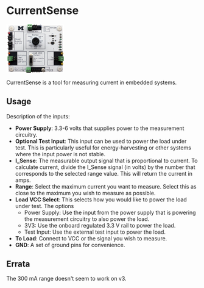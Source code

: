 CurrentSense
============

<img src="media/current_sense_v3_1000x839.jpg" width="30%">

CurrentSense is a tool for measuring current in embedded systems.

Usage
-----

Description of the inputs:

- **Power Supply**: 3.3-6 volts that supplies power to the measurement circuitry.
- **Optional Test Input**: This input can be used to power the load under test.
This is particularly useful for energy-harvesting or other systems where the input
power is not stable.
- **I_Sense**: The measurable output signal that is proportional to current.
To calculate current, divide the I_Sense signal (in volts) by the number
that corresponds to the selected range value. This will return the current
in amps.
- **Range**: Select the maximum current you want to measure. Select this as
close to the maximum you wish to measure as possible.
- **Load VCC Select**: This selects how you would like to power the load under
test. The options
  - Power Supply: Use the input from the power supply that is powering the
  measurement circuitry to also power the load.
  - 3V3: Use the onboard regulated 3.3 V rail to power the load.
  - Test Input: Use the external test input to power the load.
- **To Load**: Connect to VCC or the signal you wish to measure.
- **GND**: A set of ground pins for convenience.

Errata
------

The 300 mA range doesn't seem to work on v3.
